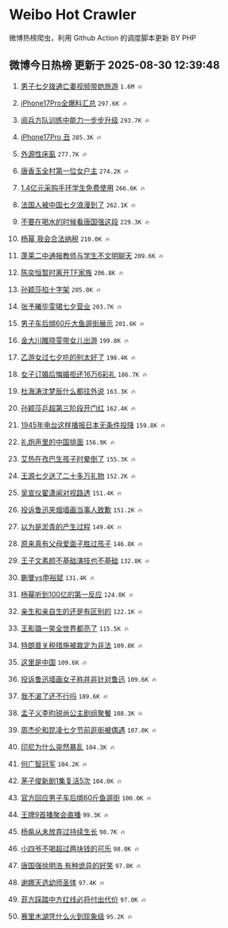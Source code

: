 # Weibo Hot Crawler 



微博热榜爬虫，利用 Github Action 的调度脚本更新 BY PHP 


## 微博今日热榜 更新于 2025-08-30 12:39:48 
1. [男子七夕拨通亡妻视频带她旅游](https://s.weibo.com/weibo?q=%23%E7%94%B7%E5%AD%90%E4%B8%83%E5%A4%95%E6%8B%A8%E9%80%9A%E4%BA%A1%E5%A6%BB%E8%A7%86%E9%A2%91%E5%B8%A6%E5%A5%B9%E6%97%85%E6%B8%B8%23&t=31&band_rank=1&Refer=top) `1.6M 🔥` 

1. [iPhone17Pro全爆料汇总](https://s.weibo.com/weibo?q=%23iPhone17Pro%E5%85%A8%E7%88%86%E6%96%99%E6%B1%87%E6%80%BB%23&t=31&band_rank=2&Refer=top) `297.6K 🔥` 

1. [阅兵方队训练中能力一步步升级](https://s.weibo.com/weibo?q=%23%E9%98%85%E5%85%B5%E6%96%B9%E9%98%9F%E8%AE%AD%E7%BB%83%E4%B8%AD%E8%83%BD%E5%8A%9B%E4%B8%80%E6%AD%A5%E6%AD%A5%E5%8D%87%E7%BA%A7%23&t=31&band_rank=3&Refer=top) `293.7K 🔥` 

1. [iPhone17Pro 丑](https://s.weibo.com/weibo?q=iPhone17Pro%20%E4%B8%91&t=31&band_rank=4&Refer=top) `285.3K 🔥` 

1. [外源性床虱](https://s.weibo.com/weibo?q=%E5%A4%96%E6%BA%90%E6%80%A7%E5%BA%8A%E8%99%B1&t=31&band_rank=5&Refer=top) `277.7K 🔥` 

1. [唐香玉全村第一位女户主](https://s.weibo.com/weibo?q=%E5%94%90%E9%A6%99%E7%8E%89%E5%85%A8%E6%9D%91%E7%AC%AC%E4%B8%80%E4%BD%8D%E5%A5%B3%E6%88%B7%E4%B8%BB&t=31&band_rank=6&Refer=top) `274.2K 🔥` 

1. [1.4亿元采购手环学生免费使用](https://s.weibo.com/weibo?q=%231.4%E4%BA%BF%E5%85%83%E9%87%87%E8%B4%AD%E6%89%8B%E7%8E%AF%E5%AD%A6%E7%94%9F%E5%85%8D%E8%B4%B9%E4%BD%BF%E7%94%A8%23&t=31&band_rank=7&Refer=top) `266.6K 🔥` 

1. [法国人被中国七夕浪漫到了](https://s.weibo.com/weibo?q=%23%E6%B3%95%E5%9B%BD%E4%BA%BA%E8%A2%AB%E4%B8%AD%E5%9B%BD%E4%B8%83%E5%A4%95%E6%B5%AA%E6%BC%AB%E5%88%B0%E4%BA%86%23&t=31&band_rank=8&Refer=top) `262.1K 🔥` 

1. [不要在喝水的时候看唐国强这段](https://s.weibo.com/weibo?q=%E4%B8%8D%E8%A6%81%E5%9C%A8%E5%96%9D%E6%B0%B4%E7%9A%84%E6%97%B6%E5%80%99%E7%9C%8B%E5%94%90%E5%9B%BD%E5%BC%BA%E8%BF%99%E6%AE%B5&t=31&band_rank=9&Refer=top) `229.3K 🔥` 

1. [杨幂 我会合法纳税](https://s.weibo.com/weibo?q=%E6%9D%A8%E5%B9%82%20%E6%88%91%E4%BC%9A%E5%90%88%E6%B3%95%E7%BA%B3%E7%A8%8E&t=31&band_rank=10&Refer=top) `210.0K 🔥` 

1. [蓬莱二中通报教师与学生不文明聊天](https://s.weibo.com/weibo?q=%23%E8%93%AC%E8%8E%B1%E4%BA%8C%E4%B8%AD%E9%80%9A%E6%8A%A5%E6%95%99%E5%B8%88%E4%B8%8E%E5%AD%A6%E7%94%9F%E4%B8%8D%E6%96%87%E6%98%8E%E8%81%8A%E5%A4%A9%23&t=31&band_rank=11&Refer=top) `209.6K 🔥` 

1. [陈奕恒暂时离开TF家族](https://s.weibo.com/weibo?q=%23%E9%99%88%E5%A5%95%E6%81%92%E6%9A%82%E6%97%B6%E7%A6%BB%E5%BC%80TF%E5%AE%B6%E6%97%8F%23&t=31&band_rank=12&Refer=top) `206.8K 🔥` 

1. [孙颖莎掐十字架](https://s.weibo.com/weibo?q=%E5%AD%99%E9%A2%96%E8%8E%8E%E6%8E%90%E5%8D%81%E5%AD%97%E6%9E%B6&t=31&band_rank=13&Refer=top) `205.0K 🔥` 

1. [张予曦毕雯珺七夕营业](https://s.weibo.com/weibo?q=%E5%BC%A0%E4%BA%88%E6%9B%A6%E6%AF%95%E9%9B%AF%E7%8F%BA%E4%B8%83%E5%A4%95%E8%90%A5%E4%B8%9A&t=31&band_rank=14&Refer=top) `203.7K 🔥` 

1. [男子车后绑60斤大鱼遛街展示](https://s.weibo.com/weibo?q=%23%E7%94%B7%E5%AD%90%E8%BD%A6%E5%90%8E%E7%BB%9160%E6%96%A4%E5%A4%A7%E9%B1%BC%E9%81%9B%E8%A1%97%E5%B1%95%E7%A4%BA%23&t=31&band_rank=15&Refer=top) `201.6K 🔥` 

1. [金大川雎晓雯带女儿出游](https://s.weibo.com/weibo?q=%23%E9%87%91%E5%A4%A7%E5%B7%9D%E9%9B%8E%E6%99%93%E9%9B%AF%E5%B8%A6%E5%A5%B3%E5%84%BF%E5%87%BA%E6%B8%B8%23&t=31&band_rank=16&Refer=top) `199.8K 🔥` 

1. [乙游女过七夕吃的别太好了](https://s.weibo.com/weibo?q=%E4%B9%99%E6%B8%B8%E5%A5%B3%E8%BF%87%E4%B8%83%E5%A4%95%E5%90%83%E7%9A%84%E5%88%AB%E5%A4%AA%E5%A5%BD%E4%BA%86&t=31&band_rank=17&Refer=top) `198.4K 🔥` 

1. [女子订婚后悔婚拒还16万6彩礼](https://s.weibo.com/weibo?q=%23%E5%A5%B3%E5%AD%90%E8%AE%A2%E5%A9%9A%E5%90%8E%E6%82%94%E5%A9%9A%E6%8B%92%E8%BF%9816%E4%B8%876%E5%BD%A9%E7%A4%BC%23&t=31&band_rank=18&Refer=top) `186.7K 🔥` 

1. [杜海涛沈梦辰什么都往外说](https://s.weibo.com/weibo?q=%E6%9D%9C%E6%B5%B7%E6%B6%9B%E6%B2%88%E6%A2%A6%E8%BE%B0%E4%BB%80%E4%B9%88%E9%83%BD%E5%BE%80%E5%A4%96%E8%AF%B4&t=31&band_rank=19&Refer=top) `163.3K 🔥` 

1. [孙颖莎乒超第三阶段开门红](https://s.weibo.com/weibo?q=%23%E5%AD%99%E9%A2%96%E8%8E%8E%E4%B9%92%E8%B6%85%E7%AC%AC%E4%B8%89%E9%98%B6%E6%AE%B5%E5%BC%80%E9%97%A8%E7%BA%A2%23&t=31&band_rank=20&Refer=top) `162.4K 🔥` 

1. [1945年电台这样播报日本无条件投降](https://s.weibo.com/weibo?q=%231945%E5%B9%B4%E7%94%B5%E5%8F%B0%E8%BF%99%E6%A0%B7%E6%92%AD%E6%8A%A5%E6%97%A5%E6%9C%AC%E6%97%A0%E6%9D%A1%E4%BB%B6%E6%8A%95%E9%99%8D%23&t=31&band_rank=21&Refer=top) `159.8K 🔥` 

1. [礼炮声里的中国排面](https://s.weibo.com/weibo?q=%23%E7%A4%BC%E7%82%AE%E5%A3%B0%E9%87%8C%E7%9A%84%E4%B8%AD%E5%9B%BD%E6%8E%92%E9%9D%A2%23&t=31&band_rank=22&Refer=top) `156.9K 🔥` 

1. [艾热在孜巴生孩子时晕倒了](https://s.weibo.com/weibo?q=%E8%89%BE%E7%83%AD%E5%9C%A8%E5%AD%9C%E5%B7%B4%E7%94%9F%E5%AD%A9%E5%AD%90%E6%97%B6%E6%99%95%E5%80%92%E4%BA%86&t=31&band_rank=23&Refer=top) `155.3K 🔥` 

1. [王源七夕送了二十多万礼物](https://s.weibo.com/weibo?q=%E7%8E%8B%E6%BA%90%E4%B8%83%E5%A4%95%E9%80%81%E4%BA%86%E4%BA%8C%E5%8D%81%E5%A4%9A%E4%B8%87%E7%A4%BC%E7%89%A9&t=31&band_rank=24&Refer=top) `152.2K 🔥` 

1. [吴宣仪翟潇闻对视路透](https://s.weibo.com/weibo?q=%E5%90%B4%E5%AE%A3%E4%BB%AA%E7%BF%9F%E6%BD%87%E9%97%BB%E5%AF%B9%E8%A7%86%E8%B7%AF%E9%80%8F&t=31&band_rank=25&Refer=top) `151.4K 🔥` 

1. [投诉鲁迅夹烟墙画当事人致歉](https://s.weibo.com/weibo?q=%23%E6%8A%95%E8%AF%89%E9%B2%81%E8%BF%85%E5%A4%B9%E7%83%9F%E5%A2%99%E7%94%BB%E5%BD%93%E4%BA%8B%E4%BA%BA%E8%87%B4%E6%AD%89%23&t=31&band_rank=26&Refer=top) `151.2K 🔥` 

1. [以为是淤青的产生过程](https://s.weibo.com/weibo?q=%E4%BB%A5%E4%B8%BA%E6%98%AF%E6%B7%A4%E9%9D%92%E7%9A%84%E4%BA%A7%E7%94%9F%E8%BF%87%E7%A8%8B&t=31&band_rank=27&Refer=top) `149.4K 🔥` 

1. [原来真有父母爱面子胜过孩子](https://s.weibo.com/weibo?q=%E5%8E%9F%E6%9D%A5%E7%9C%9F%E6%9C%89%E7%88%B6%E6%AF%8D%E7%88%B1%E9%9D%A2%E5%AD%90%E8%83%9C%E8%BF%87%E5%AD%A9%E5%AD%90&t=31&band_rank=28&Refer=top) `146.8K 🔥` 

1. [王子文素颜不基础演技也不基础](https://s.weibo.com/weibo?q=%E7%8E%8B%E5%AD%90%E6%96%87%E7%B4%A0%E9%A2%9C%E4%B8%8D%E5%9F%BA%E7%A1%80%E6%BC%94%E6%8A%80%E4%B9%9F%E4%B8%8D%E5%9F%BA%E7%A1%80&t=31&band_rank=29&Refer=top) `132.8K 🔥` 

1. [蒯曼vs申裕斌](https://s.weibo.com/weibo?q=%23%E8%92%AF%E6%9B%BCvs%E7%94%B3%E8%A3%95%E6%96%8C%23&t=31&band_rank=30&Refer=top) `131.4K 🔥` 

1. [杨幂听到100亿的第一反应](https://s.weibo.com/weibo?q=%E6%9D%A8%E5%B9%82%E5%90%AC%E5%88%B0100%E4%BA%BF%E7%9A%84%E7%AC%AC%E4%B8%80%E5%8F%8D%E5%BA%94&t=31&band_rank=31&Refer=top) `124.0K 🔥` 

1. [亲生和亲自生的还是有区别的](https://s.weibo.com/weibo?q=%E4%BA%B2%E7%94%9F%E5%92%8C%E4%BA%B2%E8%87%AA%E7%94%9F%E7%9A%84%E8%BF%98%E6%98%AF%E6%9C%89%E5%8C%BA%E5%88%AB%E7%9A%84&t=31&band_rank=32&Refer=top) `122.1K 🔥` 

1. [王影璐一笑全世界都亮了](https://s.weibo.com/weibo?q=%E7%8E%8B%E5%BD%B1%E7%92%90%E4%B8%80%E7%AC%91%E5%85%A8%E4%B8%96%E7%95%8C%E9%83%BD%E4%BA%AE%E4%BA%86&t=31&band_rank=33&Refer=top) `115.5K 🔥` 

1. [特朗普关税措施被裁定为非法](https://s.weibo.com/weibo?q=%23%E7%89%B9%E6%9C%97%E6%99%AE%E5%85%B3%E7%A8%8E%E6%8E%AA%E6%96%BD%E8%A2%AB%E8%A3%81%E5%AE%9A%E4%B8%BA%E9%9D%9E%E6%B3%95%23&t=31&band_rank=34&Refer=top) `109.8K 🔥` 

1. [这里是中国](https://s.weibo.com/weibo?q=%23%E8%BF%99%E9%87%8C%E6%98%AF%E4%B8%AD%E5%9B%BD%23&t=31&band_rank=35&Refer=top) `109.6K 🔥` 

1. [投诉鲁迅墙画女子称并非针对鲁迅](https://s.weibo.com/weibo?q=%23%E6%8A%95%E8%AF%89%E9%B2%81%E8%BF%85%E5%A2%99%E7%94%BB%E5%A5%B3%E5%AD%90%E7%A7%B0%E5%B9%B6%E9%9D%9E%E9%92%88%E5%AF%B9%E9%B2%81%E8%BF%85%23&t=31&band_rank=36&Refer=top) `109.6K 🔥` 

1. [我不渴了还不行吗](https://s.weibo.com/weibo?q=%E6%88%91%E4%B8%8D%E6%B8%B4%E4%BA%86%E8%BF%98%E4%B8%8D%E8%A1%8C%E5%90%97&t=31&band_rank=37&Refer=top) `109.6K 🔥` 

1. [孟子义李昀锐尚公主剧组聚餐](https://s.weibo.com/weibo?q=%23%E5%AD%9F%E5%AD%90%E4%B9%89%E6%9D%8E%E6%98%80%E9%94%90%E5%B0%9A%E5%85%AC%E4%B8%BB%E5%89%A7%E7%BB%84%E8%81%9A%E9%A4%90%23&t=31&band_rank=38&Refer=top) `108.3K 🔥` 

1. [周杰伦和昆凌七夕节前逛街被偶遇](https://s.weibo.com/weibo?q=%23%E5%91%A8%E6%9D%B0%E4%BC%A6%E5%92%8C%E6%98%86%E5%87%8C%E4%B8%83%E5%A4%95%E8%8A%82%E5%89%8D%E9%80%9B%E8%A1%97%E8%A2%AB%E5%81%B6%E9%81%87%23&t=31&band_rank=39&Refer=top) `107.0K 🔥` 

1. [印尼为什么突然暴乱](https://s.weibo.com/weibo?q=%E5%8D%B0%E5%B0%BC%E4%B8%BA%E4%BB%80%E4%B9%88%E7%AA%81%E7%84%B6%E6%9A%B4%E4%B9%B1&t=31&band_rank=40&Refer=top) `104.3K 🔥` 

1. [何广智冠军](https://s.weibo.com/weibo?q=%E4%BD%95%E5%B9%BF%E6%99%BA%E5%86%A0%E5%86%9B&t=31&band_rank=41&Refer=top) `104.2K 🔥` 

1. [茅子俊新剧1集复活5次](https://s.weibo.com/weibo?q=%E8%8C%85%E5%AD%90%E4%BF%8A%E6%96%B0%E5%89%A71%E9%9B%86%E5%A4%8D%E6%B4%BB5%E6%AC%A1&t=31&band_rank=42&Refer=top) `104.0K 🔥` 

1. [官方回应男子车后绑60斤鱼遛街](https://s.weibo.com/weibo?q=%23%E5%AE%98%E6%96%B9%E5%9B%9E%E5%BA%94%E7%94%B7%E5%AD%90%E8%BD%A6%E5%90%8E%E7%BB%9160%E6%96%A4%E9%B1%BC%E9%81%9B%E8%A1%97%23&t=31&band_rank=43&Refer=top) `100.0K 🔥` 

1. [王牌9首播聚会直播](https://s.weibo.com/weibo?q=%23%E7%8E%8B%E7%89%8C9%E9%A6%96%E6%92%AD%E8%81%9A%E4%BC%9A%E7%9B%B4%E6%92%AD%23&t=31&band_rank=44&Refer=top) `99.3K 🔥` 

1. [杨紫从未放弃过持续生长](https://s.weibo.com/weibo?q=%E6%9D%A8%E7%B4%AB%E4%BB%8E%E6%9C%AA%E6%94%BE%E5%BC%83%E8%BF%87%E6%8C%81%E7%BB%AD%E7%94%9F%E9%95%BF&t=31&band_rank=45&Refer=top) `98.7K 🔥` 

1. [小四爷不喝超过两块钱的可乐](https://s.weibo.com/weibo?q=%E5%B0%8F%E5%9B%9B%E7%88%B7%E4%B8%8D%E5%96%9D%E8%B6%85%E8%BF%87%E4%B8%A4%E5%9D%97%E9%92%B1%E7%9A%84%E5%8F%AF%E4%B9%90&t=31&band_rank=46&Refer=top) `98.0K 🔥` 

1. [唐国强徐明浩 有种诡异的好笑](https://s.weibo.com/weibo?q=%E5%94%90%E5%9B%BD%E5%BC%BA%E5%BE%90%E6%98%8E%E6%B5%A9%20%E6%9C%89%E7%A7%8D%E8%AF%A1%E5%BC%82%E7%9A%84%E5%A5%BD%E7%AC%91&t=31&band_rank=47&Refer=top) `97.8K 🔥` 

1. [谢娜天选幼师圣体](https://s.weibo.com/weibo?q=%E8%B0%A2%E5%A8%9C%E5%A4%A9%E9%80%89%E5%B9%BC%E5%B8%88%E5%9C%A3%E4%BD%93&t=31&band_rank=48&Refer=top) `97.4K 🔥` 

1. [菲方踩踏中方红线必将付出代价](https://s.weibo.com/weibo?q=%23%E8%8F%B2%E6%96%B9%E8%B8%A9%E8%B8%8F%E4%B8%AD%E6%96%B9%E7%BA%A2%E7%BA%BF%E5%BF%85%E5%B0%86%E4%BB%98%E5%87%BA%E4%BB%A3%E4%BB%B7%23&t=31&band_rank=49&Refer=top) `97.0K 🔥` 

1. [赛里木湖凭什么火到现象级](https://s.weibo.com/weibo?q=%23%E8%B5%9B%E9%87%8C%E6%9C%A8%E6%B9%96%E5%87%AD%E4%BB%80%E4%B9%88%E7%81%AB%E5%88%B0%E7%8E%B0%E8%B1%A1%E7%BA%A7%23&t=31&band_rank=50&Refer=top) `95.2K 🔥` 

